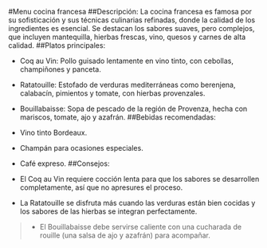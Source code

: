 #Menu cocina francesa
##Descripción:
La cocina francesa es famosa por su sofisticación y sus técnicas culinarias refinadas, donde la calidad de los ingredientes es esencial. Se destacan los sabores suaves, pero complejos, que incluyen mantequilla, hierbas frescas, vino, quesos y carnes de alta calidad.
##Platos principales:
- Coq au Vin: Pollo guisado lentamente en vino tinto, con cebollas, champiñones y panceta.

- Ratatouille: Estofado de verduras mediterráneas como berenjena, calabacín, pimientos y tomate, con hierbas provenzales.

- Bouillabaisse: Sopa de pescado de la región de Provenza, hecha con mariscos, tomate, ajo y azafrán.
##Bebidas recomendadas:
- Vino tinto Bordeaux.

- Champán para ocasiones especiales.

- Café expreso.
##Consejos:
- El Coq au Vin requiere cocción lenta para que los sabores se desarrollen completamente, así que no apresures el proceso.

- La Ratatouille se disfruta más cuando las verduras están bien cocidas y los sabores de las hierbas se integran perfectamente.
> - El Bouillabaisse debe servirse caliente con una cucharada de rouille (una salsa de ajo y azafrán) para acompañar.
